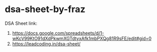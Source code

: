 # dsa-sheet-by-fraz

DSA Sheet link:
1) https://docs.google.com/spreadsheets/d/1-wKcV99KtO91dXdPkwmXGTdtyxAfk1mbPXQg81R9sFE/edit#gid=0
2) https://leadcoding.in/dsa-sheet/
